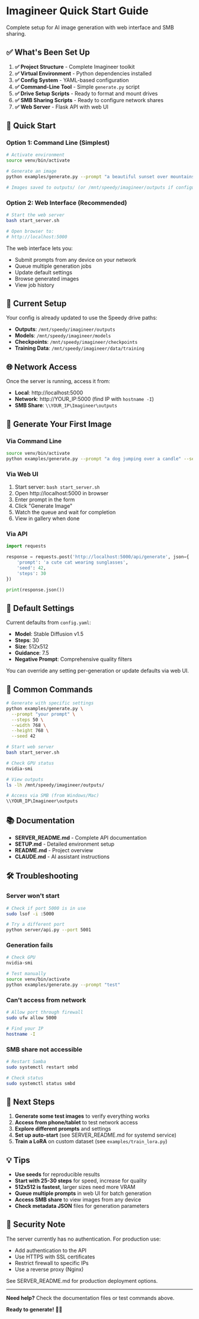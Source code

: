 # Imagineer Quick Start Guide

Complete setup for AI image generation with web interface and SMB sharing.

## ✅ What's Been Set Up

1. **✅ Project Structure** - Complete Imagineer toolkit
2. **✅ Virtual Environment** - Python dependencies installed
3. **✅ Config System** - YAML-based configuration
4. **✅ Command-Line Tool** - Simple `generate.py` script
5. **✅ Drive Setup Scripts** - Ready to format and mount drives
6. **✅ SMB Sharing Scripts** - Ready to configure network shares
7. **✅ Web Server** - Flask API with web UI

## 🚀 Quick Start

### Option 1: Command Line (Simplest)

```bash
# Activate environment
source venv/bin/activate

# Generate an image
python examples/generate.py --prompt "a beautiful sunset over mountains"

# Images saved to outputs/ (or /mnt/speedy/imagineer/outputs if configured)
```

### Option 2: Web Interface (Recommended)

```bash
# Start the web server
bash start_server.sh

# Open browser to:
# http://localhost:5000
```

The web interface lets you:
- Submit prompts from any device on your network
- Queue multiple generation jobs
- Update default settings
- Browse generated images
- View job history

## 📁 Current Setup

Your config is already updated to use the Speedy drive paths:
- **Outputs**: `/mnt/speedy/imagineer/outputs`
- **Models**: `/mnt/speedy/imagineer/models`
- **Checkpoints**: `/mnt/speedy/imagineer/checkpoints`
- **Training Data**: `/mnt/speedy/imagineer/data/training`

## 🌐 Network Access

Once the server is running, access it from:
- **Local**: http://localhost:5000
- **Network**: http://YOUR_IP:5000 (find IP with `hostname -I`)
- **SMB Share**: `\\YOUR_IP\Imagineer\outputs`

## 🎨 Generate Your First Image

### Via Command Line

```bash
source venv/bin/activate
python examples/generate.py --prompt "a dog jumping over a candle" --seed 42
```

### Via Web UI

1. Start server: `bash start_server.sh`
2. Open http://localhost:5000 in browser
3. Enter prompt in the form
4. Click "Generate Image"
5. Watch the queue and wait for completion
6. View in gallery when done

### Via API

```python
import requests

response = requests.post('http://localhost:5000/api/generate', json={
    'prompt': 'a cute cat wearing sunglasses',
    'seed': 42,
    'steps': 30
})

print(response.json())
```

## 📝 Default Settings

Current defaults from `config.yaml`:
- **Model**: Stable Diffusion v1.5
- **Steps**: 30
- **Size**: 512x512
- **Guidance**: 7.5
- **Negative Prompt**: Comprehensive quality filters

You can override any setting per-generation or update defaults via web UI.

## 🔧 Common Commands

```bash
# Generate with specific settings
python examples/generate.py \
  --prompt "your prompt" \
  --steps 50 \
  --width 768 \
  --height 768 \
  --seed 42

# Start web server
bash start_server.sh

# Check GPU status
nvidia-smi

# View outputs
ls -lh /mnt/speedy/imagineer/outputs/

# Access via SMB (from Windows/Mac)
\\YOUR_IP\Imagineer\outputs
```

## 📚 Documentation

- **SERVER_README.md** - Complete API documentation
- **SETUP.md** - Detailed environment setup
- **README.md** - Project overview
- **CLAUDE.md** - AI assistant instructions

## 🛠️ Troubleshooting

### Server won't start
```bash
# Check if port 5000 is in use
sudo lsof -i :5000

# Try a different port
python server/api.py --port 5001
```

### Generation fails
```bash
# Check GPU
nvidia-smi

# Test manually
source venv/bin/activate
python examples/generate.py --prompt "test"
```

### Can't access from network
```bash
# Allow port through firewall
sudo ufw allow 5000

# Find your IP
hostname -I
```

### SMB share not accessible
```bash
# Restart Samba
sudo systemctl restart smbd

# Check status
sudo systemctl status smbd
```

## 🎯 Next Steps

1. **Generate some test images** to verify everything works
2. **Access from phone/tablet** to test network access
3. **Explore different prompts** and settings
4. **Set up auto-start** (see SERVER_README.md for systemd service)
5. **Train a LoRA** on custom dataset (see `examples/train_lora.py`)

## 💡 Tips

- **Use seeds** for reproducible results
- **Start with 25-30 steps** for speed, increase for quality
- **512x512 is fastest**, larger sizes need more VRAM
- **Queue multiple prompts** in web UI for batch generation
- **Access SMB share** to view images from any device
- **Check metadata JSON** files for generation parameters

## 🔐 Security Note

The server currently has no authentication. For production use:
- Add authentication to the API
- Use HTTPS with SSL certificates
- Restrict firewall to specific IPs
- Use a reverse proxy (Nginx)

See SERVER_README.md for production deployment options.

---

**Need help?** Check the documentation files or test commands above.

**Ready to generate!** 🎨✨
